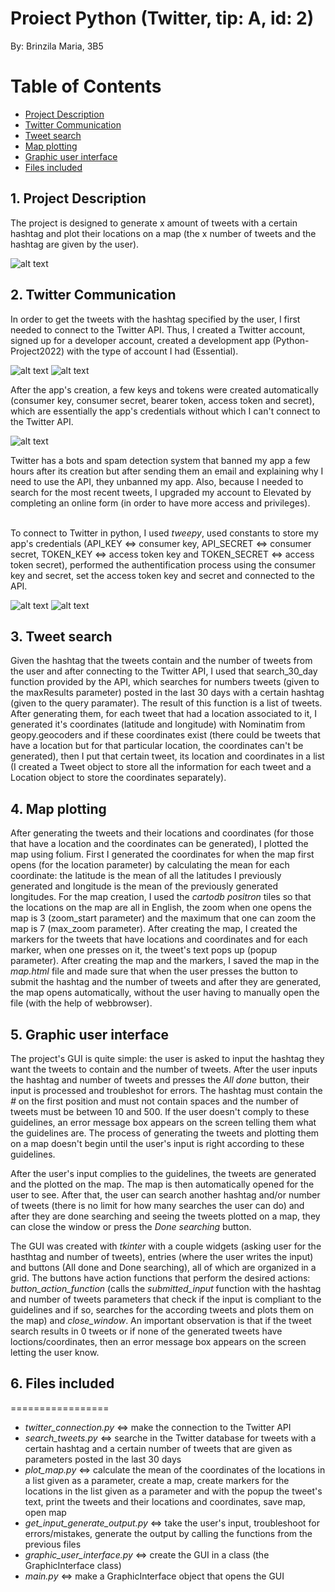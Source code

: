 # Proiect Python (Twitter, tip: A, id: 2)
By: Brinzila Maria, 3B5

Table of Contents
=================
  * [Project Description](#1-project-description)
  * [Twitter Communication](#2-twitter-communication)
  * [Tweet search](#3-tweet-search)
  * [Map plotting](#4-map-plotting)
  * [Graphic user interface](#5-graphic-user-interface)
  * [Files included](#6-files-included) 

## 1. Project Description
The project is designed to generate x amount of tweets with a certain hashtag and plot their locations on a map (the x number of tweets and the hashtag are given by the user).

![alt text](https://github.com/mariabrinzila/Proiect-Python/blob/main/README_photos/description.png?raw=true) 

## 2. Twitter Communication
In order to get the tweets with the hashtag specified by the user, I first needed to connect to the Twitter API. Thus, I created a Twitter account, signed up for a developer account, created a development app (Python-Project2022) with the type of account I had (Essential). 

![alt text](https://github.com/mariabrinzila/Proiect-Python/blob/main/README_photos/twitter_developer_account.png?raw=true) 
![alt text](https://github.com/mariabrinzila/Proiect-Python/blob/main/README_photos/twitter_app.png?raw=true) 

After the app's creation, a few keys and tokens were created automatically (consumer key, consumer secret, bearer token, access token and secret), which are essentially the app's credentials without which I can't connect to the Twitter API. 

![alt text](https://github.com/mariabrinzila/Proiect-Python/blob/main/README_photos/app_credentials.png?raw=true) 

Twitter has a bots and spam detection system that banned my app a few hours after its creation but after sending them an email and explaining why I need to use the API, they unbanned my app. Also, because I needed to search for the most recent tweets, I upgraded my account to Elevated by completing an online form (in order to have more access and privileges). <br/> <br/>

To connect to Twitter in python, I used *tweepy*, used constants to store my app's credentials (API_KEY <=> consumer key, API_SECRET <=> consumer secret, TOKEN_KEY <=> access token key and TOKEN_SECRET <=> access token secret), performed the authentification process using the consumer key and secret, set the access token key and secret and connected to the API. 

![alt text](https://github.com/mariabrinzila/Proiect-Python/blob/main/README_photos/app_credentials_python.png?raw=true) 
![alt text](https://github.com/mariabrinzila/Proiect-Python/blob/main/README_photos/python_connection_to_twitter.png?raw=true) 

## 3. Tweet search
Given the hashtag that the tweets contain and the number of tweets from the user and after connecting to the Twitter API, I used that search_30_day function provided by the API, which searches for numbers tweets (given to the maxResults parameter) posted in the last 30 days with a certain hashtag (given to the query paramater). The result of this function is a list of tweets. After generating them, for each tweet that had a location associated to it, I generated it's coordinates (latitude and longitude) with Nominatim from geopy.geocoders and if these coordinates exist (there could be tweets that have a location but for that particular location, the coordinates can't be generated), then I put that certain tweet, its location and coordinates in a list (I created a Tweet object to store all the information for each tweet and a Location object to store the coordinates separately).

## 4. Map plotting
After generating the tweets and their locations and coordinates (for those that have a location and the coordinates can be generated), I plotted the map using folium. First I generated the coordinates for when the map first opens (for the location parameter) by calculating the mean for each coordinate: the latitude is the mean of all the latitudes I previously generated and longitude is the mean of the previously generated longitudes. For the map creation, I used the *cartodb positron* tiles so that the locations on the map are all in English, the zoom when one opens the map is 3 (zoom_start parameter) and the maximum that one can zoom the map is 7 (max_zoom parameter). After creating the map, I created the markers for the tweets that have locations and coordinates and for each marker, when one presses on it, the tweet's text pops up (popup parameter). After creating the map and the markers, I saved the map in the *map.html* file and made sure that when the user presses the button to submit the hashtag and the number of tweets and after they are generated, the map opens automatically, without the user having to manually open the file (with the help of webbrowser). 

## 5. Graphic user interface
The project's GUI is quite simple: the user is asked to input the hashtag they want the tweets to contain and the number of tweets. After the user inputs the hashtag and number of tweets and presses the *All done* button, their input is processed and troubleshot for errors. The hashtag must contain the *#* on the first position and must not contain spaces and the number of tweets must be between 10 and 500. If the user doesn't comply to these guidelines, an error message box appears on the screen telling them what the guidelines are. The process of generating the tweets and plotting them on a map doesn't begin until the user's input is right according to these guidelines. 

After the user's input complies to the guidelines, the tweets are generated and the plotted on the map. The map is then automatically opened for the user to see. After that, the user can search another hashtag and/or number of tweets (there is no limit for how many searches the user can do) and after they are done searching and seeing the tweets plotted on a map, they can close the window or press the *Done searching* button. 

The GUI was created with *tkinter* with a couple widgets (asking user for the hasthtag and number of tweets), entries (where the user writes the input) and buttons (All done and Done searching), all of which are organized in a grid. The buttons have action functions that perform the desired actions: *button_action_function* (calls the *submitted_input* function with the hashtag and number of tweets parameters that check if the input is compliant to the guidelines and if so, searches for the according tweets and plots them on the map) and *close_window*. An important observation is that if the tweet search results in 0 tweets or if none of the generated tweets have loctions/coordinates, then an error message box appears on the screen letting the user know.

## 6. Files included
=================
  * *twitter_connection.py* <=> make the connection to the Twitter API
  * *search_tweets.py* <=> searche in the Twitter database for tweets with a certain hashtag and a certain number of tweets that are given as parameters posted in the last 30 days
  * *plot_map.py* <=> calculate the mean of the coordinates of the locations in a list given as a parameter, create a map, create markers for the locations in the list given as a parameter and with the popup the tweet's text, print the tweets and their locations and coordinates, save map, open map
  * *get_input_generate_output.py* <=> take the user's input, troubleshoot for errors/mistakes, generate the output by calling the functions from the previous files
  * *graphic_user_interface.py* <=> create the GUI in a class (the GraphicInterface class)
  * *main.py* <=> make a GraphicInterface object that opens the GUI
